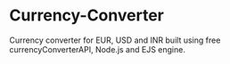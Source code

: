 # Currency-Converter
Currency converter for EUR, USD and INR built using free currencyConverterAPI, Node.js and EJS engine.
